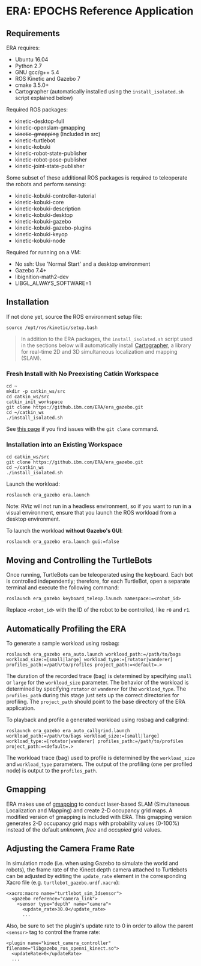 # ERA: EPOCHS Reference Application


## Requirements

ERA requires:
- Ubuntu 16.04
- Python 2.7
- GNU gcc/g++ 5.4
- ROS Kinetic and Gazebo 7
- cmake 3.5.0+
- Cartographer (automatically installed using the `install_isolated.sh` script explained below)

Required ROS packages:
- kinetic-desktop-full
- kinetic-openslam-gmapping
- ~~kinetic-gmapping~~ (Included in src)
- kinetic-turtlebot
- kinetic-kobuki
- kinetic-robot-state-publisher
- kinetic-robot-pose-publisher
- kinetic-joint-state-publisher

Some subset of these additional ROS packages is required to teleoperate the robots and perform sensing:
 - kinetic-kobuki-controller-tutorial
 - kinetic-kobuki-core
 - kinetic-kobuki-description
 - kinetic-kobuki-desktop
 - kinetic-kobuki-gazebo
 - kinetic-kobuki-gazebo-plugins
 - kinetic-kobuki-keyop
 - kinetic-kobuki-node

Required for running on a VM:
- No ssh: Use 'Normal Start' and a desktop environment
- Gazebo 7.4+
- libignition-math2-dev
- LIBGL_ALWAYS_SOFTWARE=1


## Installation

If not done yet, source the ROS environment setup file:

```
source /opt/ros/kinetic/setup.bash
```

> In addition to the ERA packages, the `install_isolated.sh` script used in the sections below will automatically install <a href="https://google-cartographer-ros.readthedocs.io/en/latest/#" target="_blank">Cartographer</a>, a library for real-time 2D and 3D simultaneous localization and mapping (SLAM).

### Fresh Install with No Preexisting Catkin Workspace

```
cd ~
mkdir -p catkin_ws/src
cd catkin_ws/src
catkin_init_workspace
git clone https://github.ibm.com/ERA/era_gazebo.git
cd ~/catkin_ws
./install_isolated.sh
```

See <a href="https://help.github.com/enterprise/2.10/user/articles/which-remote-url-should-i-use/#cloning-with-https-urls-recommended" target="_blank">this page</a> if you find issues with the `git clone` command.


### Installation into an Existing Workspace

```
cd catkin_ws/src
git clone https://github.ibm.com/ERA/era_gazebo.git
cd ~/catkin_ws
./install_isolated.sh
```

Launch the workload:

```
roslaunch era_gazebo era.launch
```
Note: RViz will not run in a headless environment, so if you want to run in a visual environment, ensure that you launch the ROS workload from a desktop environment.

To launch the workload **without Gazebo's GUI**:

```
roslaunch era_gazebo era.launch gui:=false
```


## Moving and Controlling the TurtleBots

Once running, TurtleBots can be teleoperated using the keyboard. Each bot is controlled independently; therefore, for each TurtleBot, open a separate terminal and execute the following command:

```
roslaunch era_gazebo keyboard_teleop.launch namespace:=<robot_id>
```

Replace `<robot_id>` with the ID of the robot to be controlled, like `r0` and `r1`.

## Automatically Profiling the ERA

To generate a sample workload using rosbag:

```
roslaunch era_gazebo era_auto.launch workload_path:=/path/to/bags workload_size:=[small|large] workload_type:=[rotator|wanderer] profiles_path:=/path/to/profiles project_path:=<default=.>
```

The duration of the recorded trace (bag) is determined by specifying `small` or `large` for the `workload_size` parameter. The behavior of the workload is determined by specifying `rotator` or `wanderer` for the `workload_type`. The `profiles_path` during this stage just sets up the correct directories for profiling. The `project_path` should point to the base directory of the ERA application.

To playback and profile a generated workload using rosbag and callgrind:

```
roslaunch era_gazebo era_auto_callgrind.launch workload_path:=/path/to/bags workload_size:=[small|large] workload_type:=[rotator|wanderer] profiles_path:=/path/to/profiles project_path:=<default=.>
```

The workload trace (bag) used to profile is determined by the `workload_size` and `workload_type` parameters. The output of the profiling (one per profiled node) is output to the `profiles_path`.


## Gmapping

ERA makes use of <a href="http://wiki.ros.org/gmapping" target="_blank">gmapping</a> to conduct laser-based SLAM (Simultaneous Localization and Mapping) and create 2-D occupancy grid maps. A modified version of gmapping is included with ERA. This gmapping version generates 2-D occupancy grid maps with probability values (0-100%) instead of the default *unknown*, *free* and *occupied* grid values.


## Adjusting the Camera Frame Rate

In simulation mode (i.e. when using Gazebo to simulate the world and robots), the frame rate of the Kinect depth camera attached to Turtlebots can be adjusted by editing the `update_rate` element in the corresponding Xacro file (e.g. `turtlebot_gazebo.urdf.xacro`):

```
<xacro:macro name="turtlebot_sim_3dsensor">
  <gazebo reference="camera_link">  
    <sensor type="depth" name="camera">
      <update_rate>30.0</update_rate>
      ...
```

Also, be sure to set the plugin's update rate to 0 in order to allow the parent `<sensor>` tag to control the frame rate:

```
<plugin name="kinect_camera_controller" filename="libgazebo_ros_openni_kinect.so">
  <updateRate>0</updateRate>
  ...
```

